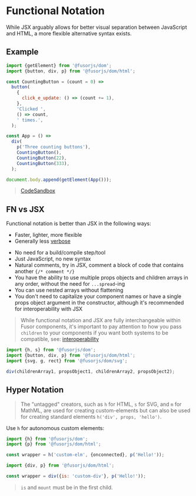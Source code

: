 # Functional Notation

While JSX arguably allows for better visual separation between JavaScript and HTML, a more flexible alternative syntax exists.

## Example

```js
import {getElement} from '@fusorjs/dom';
import {button, div, p} from '@fusorjs/dom/html';

const CountingButton = (count = 0) =>
  button(
    {
      click_e_update: () => (count += 1),
    },
    'Clicked ',
    () => count,
    ' times.',
  );

const App = () =>
  div(
    p('Three counting buttons'),
    CountingButton(),
    CountingButton(22),
    CountingButton(333),
  );

document.body.append(getElement(App()));
```

> [CodeSandbox](https://codesandbox.io/p/sandbox/cvbhsk?file=%2Fsrc%2Findex.js%3A8%2C23)

## FN vs JSX

Functional notation is better than JSX in the following ways:

- Faster, lighter, more flexible
- Generally less [verbose](fusor-vs-react-verbosity.md)
<!-- - Typechecks automatically between static `Element` and dynamic `Component<Element>` (not in v3 anymore) -->
- No need for a build/compile step/tool
- Just JavaScript, no new syntax
- Natural comments, try in JSX, comment a block of code that contains another `{/* comment */}`
- You have the ability to use multiple props objects and children arrays in any order, without the need for `...spread`-ing
- You can use nested arrays without flattening
- You don't need to capitalize your component names or have a single props object argument in the constructor, although it's recommended for interoperability with JSX

> While functional notation and JSX are fully interchangeable within Fusor components, it's important to pay attention to how you pass `children` to your components if you want both systems to be compatible, see: [interoperability](../src/spec/jsx-fn-interoperability.spec.tsx)

```js
import {h, s} from '@fusorjs/dom';
import {button, div, p} from '@fusorjs/dom/html';
import {svg, g, rect} from '@fusorjs/dom/svg';

div(childrenArray1, propsObject1, childrenArray2, propsObject2);
```

## Hyper Notation

> The "untagged" creators, such as `h` for HTML, `s` for SVG, and `m` for MathML, are used for creating custom-elements but can also be used for creating standard elements `h('div', props, 'hello')`.

Use `h` for autonomous custom elements:

```js
import {h} from '@fusorjs/dom';
import {p} from '@fusorjs/dom/html';

const wrapper = h('custom-elm', {onconnected}, p('Hello!'));
```

```js
import {div, p} from '@fusorjs/dom/html';

const wrapper = div({is: 'custom-div'}, p('Hello!'));
```

> `is` and `mount` must be in the first child.
